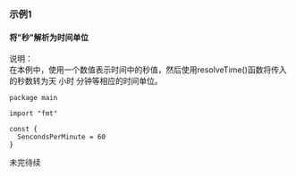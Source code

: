 ### 示例1
#### 将"秒"解析为时间单位

说明：  
在本例中，使用一个数值表示时间中的秒值，然后使用resolveTime()函数将传入的秒数转为天 小时 分钟等相应的时间单位。

```golang
package main

import "fmt"

const {
  SencondsPerMinute = 60
}
```

未完待续
